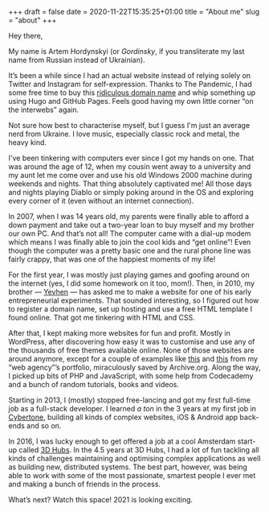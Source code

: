 +++ 
draft = false
date = 2020-11-22T15:35:25+01:00
title = "About me"
slug = "about" 
+++

Hey there,

My name is Artem Hordynskyi (or _Gordinsky_, if you transliterate my last name from Russian instead of Ukrainian).

It’s been a while since I had an actual website instead of relying solely on Twitter and Instagram for self-expression. Thanks to The Pandemic, I had some free time to buy this [ridiculous domain name](https://artem.cool) and whip something up using Hugo and GitHub Pages. Feels good having my own little corner “on the interwebs” again.

Not sure how best to characterise myself, but I guess I'm just an average nerd from Ukraine. I love music, especially classic rock and metal, the heavy kind.

I've been tinkering with computers ever since I got my hands on one. That was around the age of 12, when my cousin went away to a university and my aunt let me come over and use his old Windows 2000 machine during weekends and nights. That thing absolutely captivated me! All those days and nights playing Diablo or simply poking around in the OS and exploring every corner of it (even without an internet connection).

In 2007, when I was 14 years old, my parents were finally able to afford a down payment and take out a two-year loan to buy myself and my brother our own PC. And that’s not all! The computer came with a dial-up modem which means I was finally able to join the cool kids and “get online”! Even though the computer was a pretty basic one and the rural phone line was fairly crappy, that was one of the happiest moments of my life!

For the first year, I was mostly just playing games and goofing around on the internet (yes, I did some homework on it too, mom!). Then, in 2010, my brother — [Yevhen](https://www.linkedin.com/in/yevhen-hordynskyi) — has asked me to make a website for one of his early entrepreneurial experiments. That sounded interesting, so I figured out how to register a domain name, set up hosting and use a free HTML template I found online. That got me tinkering with HTML and CSS.

After that, I kept making more websites for fun and profit. Mostly in WordPress, after discovering how easy it was to customise and use any of the thousands of free themes available online. None of those websites are around anymore, except for a couple of examples like [this](https://web.archive.org/web/20130724141314/http://ayesense.com/project/reklabus) and [this](https://web.archive.org/web/20130724141453/http://ayesense.com/project/lifestyle) from my “web agency”’s portfolio, miraculously saved by Archive.org.
Along the way, I picked up bits of PHP and JavaScript, with some help from Codecademy and a bunch of random tutorials, books and videos.

Starting in 2013, I (mostly) stopped free-lancing and got my first full-time job as a full-stack developer.
I learned *a ton* in the 3 years at my first job in [Cybertone](https://cybertone.us), building all kinds of complex websites, iOS & Android app back-ends and so on.

In 2016, I was lucky enough to get offered a job at a cool Amsterdam start-up called [3D Hubs](https://www.3dhubs.com).
In the 4.5 years at 3D Hubs, I had a lot of fun tackling all kinds of challenges maintaining and optimising complex applications as well as building new, distributed systems. The best part, however, was being able to work with some of the most passionate, smartest people I ever met and making a bunch of friends in the process.

What’s next? Watch this space! 2021 is looking exciting.
